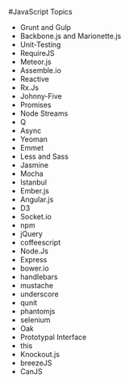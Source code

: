 #JavaScript Topics

* Grunt and Gulp
* Backbone.js and Marionette.js
* Unit-Testing
* RequireJS
* Meteor.js
* Assemble.io
* Reactive
* Rx.Js
* Johnny-Five
* Promises
* Node Streams
* Q
* Async
* Yeoman
* Emmet
* Less and Sass
* Jasmine
* Mocha
* Istanbul
* Ember.js
* Angular.js
* D3
* Socket.io
* npm
* jQuery
* coffeescript
* Node.Js
* Express
* bower.io
* handlebars
* mustache
* underscore
* qunit
* phantomjs
* selenium
* Oak
* Prototypal Interface
* this
* Knockout.js
* breezeJS
* CanJS